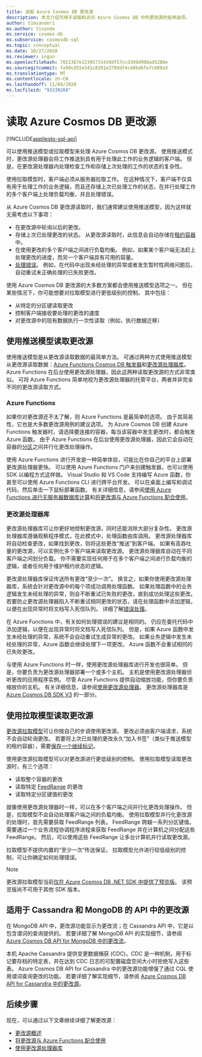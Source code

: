 ```yaml
---
title: 读取 Azure Cosmos DB 更改源
description: 本文介绍可用于读取和访问 Azure Cosmos DB 中的更改源的各种选项。
author: timsander1
ms.author: tisande
ms.service: cosmos-db
ms.subservice: cosmosdb-sql
ms.topic: conceptual
ms.date: 10/27/2020
ms.reviewer: sngun
ms.openlocfilehash: 7021367e1230573343ddf57ccd399d998ad5280e
ms.sourcegitcommit: fa90cd55e341c8201e3789df4cd8bd6fe7c809a3
ms.translationtype: MT
ms.contentlocale: zh-CN
ms.lasthandoff: 11/04/2020
ms.locfileid: "93339268"
---
```

# <a name="reading-azure-cosmos-db-change-feed"></a>读取 Azure Cosmos DB 更改源
[!INCLUDE[appliesto-sql-api](includes/appliesto-sql-api.md)]

可以使用推送模型或拉取模型来处理 Azure Cosmos DB 更改源。 使用推送模式时，更改源处理器会将工作推送到具有用于处理此工作的业务逻辑的客户端。 但是，在更改源处理器内处理检查工作和存储上次处理的工作的状态的复杂性。

使用拉取模型时，客户端必须从服务器拉取工作。 在这种情况下，客户端不仅具有用于处理工作的业务逻辑，而且还存储上次已处理工作的状态，在并行处理工作的多个客户端上处理负载均衡，并且处理错误。

从 Azure Cosmos DB 更改源读取时，我们通常建议使用推送模型，因为这样就无需考虑以下事项：

- 在更改源中轮询以后的更改。
- 存储上次已处理更改的状态。 从更改源读取时，此信息会自动存储在[租约容器](change-feed-processor.md#components-of-the-change-feed-processor)中。
- 在使用更改的多个客户端之间进行负载均衡。 例如，如果某个客户端无法赶上处理更改的进度，而另一个客户端具有可用的容量。
- [处理错误](change-feed-processor.md#error-handling)。 例如，在代码中出现未经处理的异常或者发生暂时性网络问题后，自动重试未正确处理的已失败更改。

使用 Azure Cosmos DB 更改源的大多数方案都会使用推送模型选项之一。 但在某些情况下，你可能想要对拉取模型进行更低级别的控制。 其中包括：

- 从特定的分区键读取更改
- 控制客户端接收要处理的更改的速度
- 对更改源中的现有数据执行一次性读取（例如，执行数据迁移）

## <a name="reading-change-feed-with-a-push-model"></a>使用推送模型读取更改源

使用推送模型是从更改源读取数据的最简单方法。 可通过两种方式使用推送模型从更改源读取数据：[Azure Functions Cosmos DB 触发器](change-feed-functions.md)和[更改源处理器库](change-feed-processor.md)。 Azure Functions 在后台使用更改源处理器，因此这两种读取更改源的方式非常类似。 可将 Azure Functions 简单地视为更改源处理器的托管平台，两者并非完全不同的更改源读取方式。

### <a name="azure-functions"></a>Azure Functions

如果你对更改源还不太了解，则 Azure Functions 是最简单的选项。 由于其简易性，它也是大多数更改源用例的建议选项。 为 Azure Cosmos DB 创建 Azure Functions 触发器时，请选择要连接的容器，每当该容器中发生更改时，都会触发 Azure 函数。 由于 Azure Functions 在后台使用更改源处理器，因此它会自动在容器的[分区](partitioning-overview.md)之间并行化更改处理操作。

使用 Azure Functions 进行开发是一种简单体验，可能比在你自己的平台上部署更改源处理器更快。 可以使用 Azure Functions 门户来创建触发器，也可以使用 SDK 以编程方式这样做。 Visual Studio 和 VS Code 支持编写 Azure 函数，你甚至可以使用 Azure Functions CLI 进行跨平台开发。 可以在桌面上编写和调试代码，然后单击一下鼠标部署函数。 有关详细信息，请参阅[使用 Azure Functions 进行无服务器数据库计算](serverless-computing-database.md)和[将更改源与 Azure Functions 配合使用](change-feed-functions.md)。

### <a name="change-feed-processor-library"></a>更改源处理器库

更改源处理器库可让你更好地控制更改源，同时还能消除大部分复杂性。 更改源处理器库遵循观察程序模式，在此模式中，处理函数由库调用。 更改源处理器库将自动检查更改，如果找到更改，则将这些更改“推送”到客户端。 如果有高吞吐量的更改源，可以实例化多个客户端来读取更改源。 更改源处理器库自动在不同客户端之间划分负载。 你不需要实现任何用于在多个客户端之间进行负载均衡的逻辑，或者任何用于维护租约状态的逻辑。

更改源处理器库保证传送所有更改“至少一次”。 换言之，如果你使用更改源处理器库，系统会针对更改源中的每个项成功调用处理函数。 如果处理函数中的业务逻辑发生未经处理的异常，则会不断重试已失败的更改，直到成功处理这些更改。 若要防止更改源处理器陷入不断重试相同更改的状态，请在处理函数中添加逻辑，以便在出现异常时将文档写入死信队列。 详细了解[错误处理](change-feed-processor.md#error-handling)。

在 Azure Functions 中，有关如何处理错误的建议是相同的。 仍应在委托代码中添加逻辑，以便在出现异常时将文档写入死信队列。 但是，如果 Azure 函数中发生未经处理的异常，系统不会自动重试生成异常的更改。 如果业务逻辑中发生未经处理的异常，Azure 函数会继续处理下一项更改。 Azure 函数不会重试相同的已失败更改。

与使用 Azure Functions 时一样，使用更改源处理器库进行开发也很简单。 但是，你要负责为更改源处理器部署一个或多个主机。 主机是使用更改源处理器侦听更改的应用程序实例。 尽管 Azure Functions 提供自动缩放功能，但你要负责缩放你的主机。 有关详细信息，请参阅[使用更改源处理器](change-feed-processor.md#dynamic-scaling)。 更改源处理器库是 [Azure Cosmos DB SDK V3](https://github.com/Azure/azure-cosmos-dotnet-v3) 的一部分。

## <a name="reading-change-feed-with-a-pull-model"></a>使用拉取模型读取更改源

[更改源拉取模型](change-feed-pull-model.md)可让你按自己的步调使用更改源。 更改必须由客户端请求，系统不会自动轮询更改。 若要将上次已处理的更改永久“加入书签”（类似于推送模型的租约容器），需要[保存一个继续标记](change-feed-pull-model.md#saving-continuation-tokens)。

使用更改源拉取模型可以对更改源进行更低级别的控制。 使用拉取模型读取更改源时，有三个选项：

- 读取整个容器的更改
- 读取特定 [FeedRange](change-feed-pull-model.md#using-feedrange-for-parallelization) 的更改
- 读取特定分区键值的更改

就像使用更改源处理器时一样，可以在多个客户端之间并行化更改处理操作。 但是，拉取模型不会自动处理客户端之间的负载均衡。 使用拉取模型并行化更改源的处理时，首先需要获取 FeedRange 列表。 FeedRange 跨越一系列分区键值。 需要通过一个业务流程协调程序进程来获取 FeedRange 并在计算机之间分配这些 FeedRange。 然后，可以使用这些 FeedRange 让多台计算机并行读取更改源。

拉取模型不提供内置的“至少一次”传送保证。 拉取模型允许进行较低级别的控制，可让你确定如何处理错误。

> [!NOTE]
> 更改源拉取模型当前[仅在 Azure Cosmos DB .NET SDK 中提供了预览版](https://www.nuget.org/packages/Microsoft.Azure.Cosmos/3.15.0-preview)。 该预览版尚不可用于其他 SDK 版本。

## <a name="change-feed-in-apis-for-cassandra-and-mongodb"></a>适用于 Cassandra 和 MongoDB 的 API 中的更改源

在 MongoDB API 中，更改源功能显示为更改流；在 Cassandra API 中，它是以包含谓词的查询提供的。 若要详细了解 MongoDB API 的实现细节，请参阅 [Azure Cosmos DB API for MongoDB 中的更改流](mongodb-change-streams.md)。

本机 Apache Cassandra 提供变更数据捕获 (CDC)。CDC 是一种机制，用于标记要存档的特定表，并在达到 CDC 日志的可配置磁盘空间大小时拒绝写入这些表。 Azure Cosmos DB API for Cassandra 中的更改源功能增强了通过 CQL 使用谓词查询更改的功能。 若要详细了解实现细节，请参阅 [Azure Cosmos DB API for Cassandra 中的更改源](cassandra-change-feed.md)。

## <a name="next-steps"></a>后续步骤

现在，可以通过以下文章继续详细了解更改源：

* [更改源概述](change-feed.md)
* [将更改源与 Azure Functions 配合使用](change-feed-functions.md)
* [使用更改源处理器库](change-feed-processor.md)
